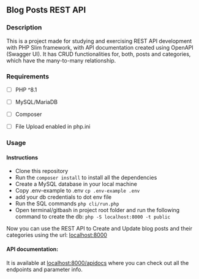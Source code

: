 ## Blog Posts REST API

### Description
This is a project made for studying and exercising REST API 
development with PHP Slim framework, with API documentation created using OpenAPI (Swagger UI).
It has CRUD functionalities for, both, posts and categories, which have the many-to-many relationship.

### Requirements
- [ ] PHP ^8.1
- [ ] MySQL/MariaDB
- [ ] Composer
- [ ] File Upload enabled in php.ini


### Usage

#### Instructions
- Clone this repository
- Run the `composer install` to install all the dependencies
- Create a MySQL database in your local machine
- Copy .env-example to .env `cp .env-example .env` 
- add your db credentials to dot env file
- Run the SQL commands `php cli/run.php`
- Open terminal/gitbash in project root folder and run the following command to create the db:
    `php -S localhost:8000 -t public`

Now you can use the REST API to Create and Update blog posts and their categories using the url:
[localhost:8000](localhost:8000)

#### API documentation: 
It is available at [localhost:8000/apidocs](localhost:8000/apidocs)
where you can check out all the endpoints and parameter info.